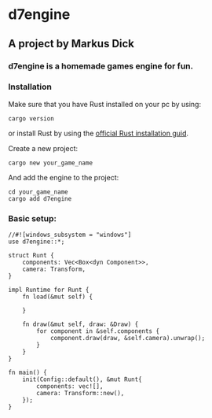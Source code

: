 # d7engine
## A project by Markus Dick
### d7engine is a homemade games engine for fun.

### Installation

Make sure that you have Rust installed on your pc by using:

```
cargo version
```

or install Rust by using the [official Rust installation guid](https://www.rust-lang.org/tools/install).

Create a new project:

```
cargo new your_game_name
```

And add the engine to the project:

```
cd your_game_name
cargo add d7engine
```

### Basic setup:

```
//#![windows_subsystem = "windows"]
use d7engine::*;

struct Runt {
    components: Vec<Box<dyn Component>>,
    camera: Transform,
}

impl Runtime for Runt {
    fn load(&mut self) {
        
    }

    fn draw(&mut self, draw: &Draw) {
        for component in &self.components {
            component.draw(draw, &self.camera).unwrap();
        }
    }
}

fn main() {
    init(Config::default(), &mut Runt{
        components: vec![],
        camera: Transform::new(),
    });
}
```